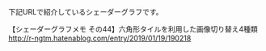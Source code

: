 下記URLで紹介しているシェーダーグラフです。<br>
	
【シェーダーグラフメモ その44】六角形タイルを利用した画像切り替え4種類
<br>
http://r-ngtm.hatenablog.com/entry/2019/01/19/190218